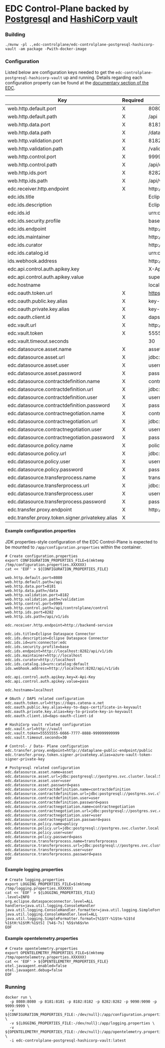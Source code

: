 # EDC Control-Plane backed by [Postgresql](https://www.postgresql.org/) and [HashiCorp vault](https://www.vaultproject.io/docs)

### Building

```shell
./mvnw -pl .,edc-controlplane/edc-controlplane-postgresql-hashicorp-vault -am package -Pwith-docker-image
```

### Configuration

Listed below are configuration keys needed to get the `edc-controlplane-postgresql-hashicorp-vault` up and running.
Details regarding each configuration property can be found at the [documentary section of the EDC](https://github.com/eclipse-dataspaceconnector/DataSpaceConnector/tree/main/docs).

| Key  	                                                | Required  | Example | Description |
|---	                                                |---	    |---	  |---          |
| web.http.default.port                                 | X         | 8080    | |
| web.http.default.path                                 | X         | /api    | |
| web.http.data.port                                    | X         | 8181    | |
| web.http.data.path                                    | X         | /data   | |
| web.http.validation.port                              | X         | 8182    | |
| web.http.validation.path                              | X         | /validation | |
| web.http.control.port                                 | X         | 9999 | |
| web.http.control.path                                 | X         | /api/controlplane/control | |
| web.http.ids.port                                     | X         | 8282 | |
| web.http.ids.path                                     | X         | /api/v1/ids | |
| edc.receiver.http.endpoint                            | X         | http://backend-service | |
| edc.ids.title                                         |           | Eclipse Dataspace Connector | |
| edc.ids.description                                   |           | Eclipse Dataspace Connector | |
| edc.ids.id                                            |           | urn:connector:edc | |
| edc.ids.security.profile                              |           | base | |
| edc.ids.endpoint                                      |           | http://localhost:8282/api/v1/ids | |
| edc.ids.maintainer                                    |           | http://localhost | |
| edc.ids.curator                                       |           | http://localhost | |
| edc.ids.catalog.id                                    |           | urn:catalog:default | |
| ids.webhook.address                                   |           | http://localhost:8282/api/v1/ids | |
| edc.api.control.auth.apikey.key                       |           | X-Api-Key | |
| edc.api.control.auth.apikey.value                     |           | super-strong-api-key | |
| edc.hostname                                          |           | localhost | |
| edc.oauth.token.url                                   | X         | https://daps.catena-x.net | |
| edc.oauth.public.key.alias                            | X         | key-to-daps-certificate-in-keyvault | |
| edc.oauth.private.key.alias                           | X         | key-to-private-key-in-keyvault | |
| edc.oauth.client.id                                   | X         | daps-oauth-client-id | |
| edc.vault.url                                         | X         | http://vault | |
| edc.vault.token                                       | X         | 55555555-6666-7777-8888-999999999999 | |
| edc.vault.timeout.seconds                             |           | 30 | |
| edc.datasource.asset.name                             | X         | asset | |
| edc.datasource.asset.url                              | X         | jdbc:postgresql://postgres.svc.cluster.local:5432/edc_asset_db | |
| edc.datasource.asset.user                             | X         | username | |
| edc.datasource.asset.password                         | X         | password | |
| edc.datasource.contractdefinition.name                | X         | contractdefinition | |
| edc.datasource.contractdefinition.url                 | X         | jdbc:postgresql://postgres.svc.cluster.local:5432/edc_contractdefinition_db | |
| edc.datasource.contractdefinition.user                | X         | username | |
| edc.datasource.contractdefinition.password            | X         | password | |
| edc.datasource.contractnegotiation.name               | X         | contractnegotiation | |
| edc.datasource.contractnegotiation.url                | X         | jdbc:postgresql://postgres.svc.cluster.local:5432/edc_contractnegotiation_db | |
| edc.datasource.contractnegotiation.user               | X         | username | |
| edc.datasource.contractnegotiation.password           | X         | password | |
| edc.datasource.policy.name                            | X         | policy | |
| edc.datasource.policy.url                             | X         | jdbc:postgresql://postgres.svc.cluster.local:5432/edc_policy_db | |
| edc.datasource.policy.user                            | X         | username | |
| edc.datasource.policy.password                        | X         | password | |
| edc.datasource.transferprocess.name                   | X         | transferprocess | |
| edc.datasource.transferprocess.url                    | X         | jdbc:postgresql://postgres.svc.cluster.local:5432/edc_transferprocess_db | |
| edc.datasource.transferprocess.user                   | X         | username | |
| edc.datasource.transferprocess.password               | X         | password | |
| edc.transfer.proxy.endpoint                           | X         | http://proxy | |
| edc.transfer.proxy.token.signer.privatekey.alias      | X         | | |

#### Example configuration.properties

JDK properties-style configuration of the EDC Control-Plane is expected to be mounted to `/app/configuration.properties` within the container.

```shell
# Create configuration.properties
export CONFIGURATION_PROPERTIES_FILE=$(mktemp /tmp/configuration.properties.XXXXXX)
cat << 'EOF' > ${CONFIGURATION_PROPERTIES_FILE}

web.http.default.port=8080
web.http.default.path=/api
web.http.data.port=8181
web.http.data.path=/data
web.http.validation.port=8182
web.http.validation.path=/validation
web.http.control.port=9999
web.http.control.path=/api/controlplane/control
web.http.ids.port=8282
web.http.ids.path=/api/v1/ids

edc.receiver.http.endpoint=http://backend-service

edc.ids.title=Eclipse Dataspace Connector
edc.ids.description=Eclipse Dataspace Connector
edc.ids.id=urn:connector:edc
edc.ids.security.profile=base
edc.ids.endpoint=http://localhost:8282/api/v1/ids
edc.ids.maintainer=http://localhost
edc.ids.curator=http://localhost
edc.ids.catalog.id=urn:catalog:default
ids.webhook.address=http://localhost:8282/api/v1/ids

edc.api.control.auth.apikey.key=X-Api-Key
edc.api.control.auth.apikey.value=pass

edc.hostname=localhost

# OAuth / DAPS related configuration
edc.oauth.token.url=https://daps.catena-x.net
edc.oauth.public.key.alias=key-to-daps-certificate-in-keyvault
edc.oauth.private.key.alias=key-to-private-key-in-keyvault
edc.oauth.client.id=daps-oauth-client-id

# HashiCorp vault related configuration
edc.vault.url=http://vault
edc.vault.token=55555555-6666-7777-8888-999999999999
edc.vault.timeout.seconds=30

# Control- / Data- Plane configuration
edc.transfer.proxy.endpoint=http://dataplane-public-endpoint/public
edc.transfer.proxy.token.signer.privatekey.alias=azure-vault-token-signer-private-key

# Postgresql related configuration
edc.datasource.asset.name=asset
edc.datasource.asset.url=jdbc:postgresql://postgres.svc.cluster.local:5432/edc_asset
edc.datasource.asset.user=user
edc.datasource.asset.password=pass
edc.datasource.contractdefinition.name=contractdefinition
edc.datasource.contractdefinition.url=jdbc:postgresql://postgres.svc.cluster.local:5432/edc_contractdefinition
edc.datasource.contractdefinition.user=user
edc.datasource.contractdefinition.password=pass
edc.datasource.contractnegotiation.name=contractnegotiation
edc.datasource.contractnegotiation.url=jdbc:postgresql://postgres.svc.cluster.local:5432/edc_contractnegotiation
edc.datasource.contractnegotiation.user=user
edc.datasource.contractnegotiation.password=pass
edc.datasource.policy.name=policy
edc.datasource.policy.url=jdbc:postgresql://postgres.svc.cluster.local:5432/edc_policy
edc.datasource.policy.user=user
edc.datasource.policy.password=pass
edc.datasource.transferprocess.name=transferprocess
edc.datasource.transferprocess.url=jdbc:postgresql://postgres.svc.cluster.local:5432/edc_transferprocess
edc.datasource.transferprocess.user=user
edc.datasource.transferprocess.password=pass
EOF
```

#### Example logging.properties
```shell
# Create logging.properties
export LOGGING_PROPERTIES_FILE=$(mktemp /tmp/logging.properties.XXXXXX)
cat << 'EOF' > ${LOGGING_PROPERTIES_FILE}
.level=INFO
org.eclipse.dataspaceconnector.level=ALL
handlers=java.util.logging.ConsoleHandler
java.util.logging.ConsoleHandler.formatter=java.util.logging.SimpleFormatter
java.util.logging.ConsoleHandler.level=ALL
java.util.logging.SimpleFormatter.format=[%1$tY-%1$tm-%1$td %1$tH:%1$tM:%1$tS] [%4$-7s] %5$s%6$s%n
EOF
```

#### Example opentelemetry.properties
```shell
# Create opentelemetry.properties
export OPENTELEMETRY_PROPERTIES_FILE=$(mktemp /tmp/opentelemetry.properties.XXXXXX)
cat << 'EOF' > ${OPENTELEMETRY_PROPERTIES_FILE}
otel.javaagent.enabled=false
otel.javaagent.debug=false
EOF
```

### Running

```shell
docker run \
  -p 8080:8080 -p 8181:8181 -p 8182:8182 -p 8282:8282 -p 9090:9090 -p 9999:9999 \
  -v ${CONFIGURATION_PROPERTIES_FILE:-/dev/null}:/app/configuration.properties \
  -v ${LOGGING_PROPERTIES_FILE:-/dev/null}:/app/logging.properties \
  -v ${OPENTELEMETRY_PROPERTIES_FILE:-/dev/null}:/app/opentelemetry.properties \
  -i edc-controlplane-postgresql-hashicorp-vault:latest
```